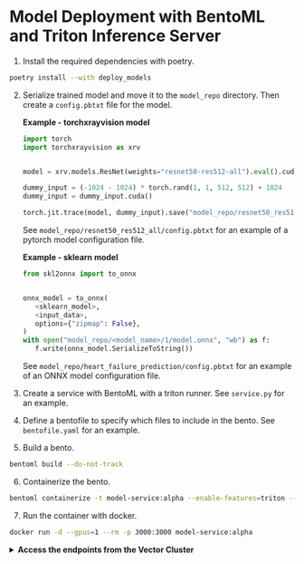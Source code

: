 # Model Deployment with BentoML and Triton Inference Server

1. Install the required dependencies with poetry.
```bash
poetry install --with deploy_models
```
2. Serialize trained model and move it to the `model_repo` directory. Then create
   a `config.pbtxt` file for the model.

   **Example - torchxrayvision model**
   ```python
   import torch
   import torchxrayvision as xrv


   model = xrv.models.ResNet(weights="resnet50-res512-all").eval().cuda()

   dummy_input = (-1024 - 1024) * torch.rand(1, 1, 512, 512) + 1024
   dummy_input = dummy_input.cuda()

   torch.jit.trace(model, dummy_input).save("model_repo/resnet50_res512_all/1/model.pt")
   ```
   See `model_repo/resnet50_res512_all/config.pbtxt` for an example of a pytorch model configuration file.

   **Example - sklearn model**
   ```python
   from skl2onnx import to_onnx


   onnx_model = to_onnx(
      <sklearn_model>,
      <input_data>,
      options={"zipmap": False},
   )
   with open("model_repo/<model_name>/1/model.onnx", "wb") as f:
      f.write(onnx_model.SerializeToString())
   ```
   See `model_repo/heart_failure_prediction/config.pbtxt` for an example of an ONNX model configuration file.
3. Create a service with BentoML with a triton runner. See `service.py` for an example.
4. Define a bentofile to specify which files to include in the bento. See `bentofile.yaml` for an example.
5. Build a bento.
```bash
bentoml build --do-not-track
```
6. Containerize the bento.
```bash
bentoml containerize -t model-service:alpha --enable-features=triton --do-not-track model-service:latest
```

7. Run the container with docker.
```bash
docker run -d --gpus=1 --rm -p 3000:3000 model-service:alpha
```

<details>
<summary><b>Access the endpoints from the Vector Cluster</b></summary>

If you have access to the the Vector cluster, the model service is running at
```
http://cyclops.cluster.local:3000
```

Here are some of the end points you can access and an example of how to do so:

`/list_models`: Lists all models that can be queried with the server and their status.
```bash
curl -X 'POST' \
  'http://cyclops.cluster.local:3000/list_models' \
  -H 'accept: application/json' \
  -H 'Content-Type: text/plain' \
  -H 'access-key: admin'
```

`/load_model`: load a given model to memory in preparation for inference.
```bash
curl -X 'POST' \
  'http://cyclops.cluster.local:3000/load_model' \
  -H 'accept: application/json' \
  -H 'Content-Type: text/plain' \
  -H 'access-key: admin' \
  -d 'densenet121_res224_all'
```

`/unload_model`: unload a model from memory, making it unavailable for inference.
```bash
curl -X 'POST' \
  'http://cyclops.cluster.local:3000/unload_model' \
  -H 'accept: application/json' \
  -H 'Content-Type: text/plain' \
  -H 'access-key: admin' \
  -d 'densenet121_res224_all'
```

`/model_config`: returns the configurations for a given model.
```bash
curl -X 'POST' \
  'http://cyclops.cluster.local:3000/model_config' \
  -H 'accept: application/json' \
  -H 'Content-Type: application/json' \
  -d '{"model_name": "heart_failure_prediction"}'
```

`/predict_heart_failure`: this is the inference endpoint for the heart failure prediction model.
```bash
curl -X 'POST' \
  'http://cyclops.cluster.local:3000/predict_heart_failure' \
  -H 'accept: application/json' \
  -H 'Content-Type: application/json' \
  -d '[
  [
    0.36734694,
    0.45107794,
    0.80985915,
    0.56097561,
    0.7,
    1.0,
    0.0,
    0.0,
    0.0,
    0.0,
    1.0,
    0.0,
    0.0,
    0.0,
    1.0,
    0.0,
    1.0,
    0.0,
    0.0,
    1.0,
    0.0
  ]
]'
```

`/classify_xray`: this is the inference end point for the torchxrayvision models. The image and model name needs to be specified.
```bash
wget https://raw.githubusercontent.com/mlmed/torchxrayvision/master/tests/covid-19-pneumonia-58-prior.jpg && \
curl -X 'POST' \
  'http://cyclops.cluster.local:3000/classify_xray' \
  -H 'accept: application/json' \
  -H 'Content-Type: multipart/form-data' \
  -H 'access-key: admin' \
  -F 'im=@covid-19-pneumonia-58-prior.jpg;type=image/jpeg' \
  -F 'model_name=densenet121_res224_all'
```

In most cases, the only thing you need to change is the -d or -F option. Notice that
the `load_model`, `unload_model` and `list_model` endpoints require an access key. This is
to demonstrate the access control feature of the server.
